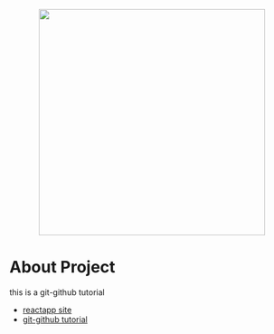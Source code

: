 <p align="center"><img src="https://reactapp.ir/wp-content/uploads/react.df70b005-1.png" width="400"></p>

# About Project

this is a git-github tutorial

- [reactapp site](https://reactapp.ir)
- [git-github tutorial](https://reactapp.ir/?p=42452)

